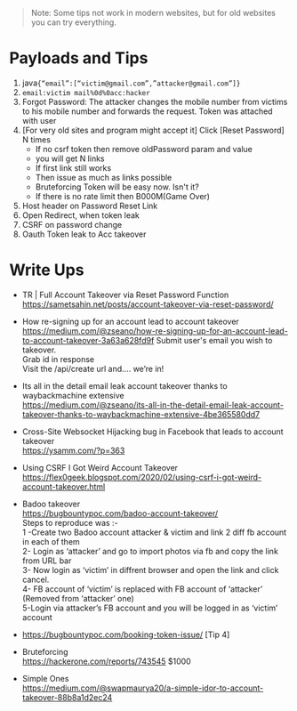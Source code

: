 > Note: Some tips not work in modern websites, but for old websites you can try everything.

Payloads and Tips
=================
1. java`{“email”:[“victim@gmail.com”,”attacker@gmail.com”]}`
2. `email:victim mail%0d%0acc:hacker`
3. Forgot Password: The attacker changes the mobile number from victims to his mobile number and forwards the request. Token was attached with user
4. [For very old sites and program might accept it] Click [Reset Password] N times
    * If no csrf token then remove oldPassword param and value
    * you will get N links  
    * If first link still works  
    * Then issue as much as links possible  
    * Bruteforcing Token will be easy now. Isn't it?  
    * If there is no rate limit then B000M(Game Over)  
5. Host header on Password Reset Link  
6. Open Redirect, when token leak  
7. CSRF on password change  
8. Oauth Token leak to Acc takeover  

Write Ups
=========
* TR | Full Account Takeover via Reset Password Function  
https://sametsahin.net/posts/account-takeover-via-reset-password/

* How re-signing up for an account lead to account takeover  
https://medium.com/@zseano/how-re-signing-up-for-an-account-lead-to-account-takeover-3a63a628fd9f
    Submit user's email you wish to takeover.  
    Grab id in response  
    Visit the /api/create url and…. we’re in!  

* Its all in the detail email leak account takeover thanks to waybackmachine extensive  
https://medium.com/@zseano/its-all-in-the-detail-email-leak-account-takeover-thanks-to-waybackmachine-extensive-4be365580dd7  

* Cross-Site Websocket Hijacking bug in Facebook that leads to account takeover  
https://ysamm.com/?p=363  
  
* Using CSRF I Got Weird Account Takeover  
https://flex0geek.blogspot.com/2020/02/using-csrf-i-got-weird-account-takeover.html  

* Badoo takeover  
https://bugbountypoc.com/badoo-account-takeover/  
    Steps to reproduce was :-  
    1 -Create two Badoo account attacker & victim and link 2 diff fb account in each of them  
    2- Login as ‘attacker’ and go to import photos via fb and copy the link from URL bar  
    3- Now login as ‘victim’ in diffrent browser and open the link and click cancel.  
    4- FB account of ‘victim’ is replaced with FB account of ‘attacker’ (Removed from ‘attacker’ one)  
    5-Login via attacker’s FB account and you will be logged in as ‘victim’ account  

* https://bugbountypoc.com/booking-token-issue/ [Tip 4]  

* Bruteforcing  
https://hackerone.com/reports/743545 $1000  

* Simple Ones  
https://medium.com/@swapmaurya20/a-simple-idor-to-account-takeover-88b8a1d2ec24  
